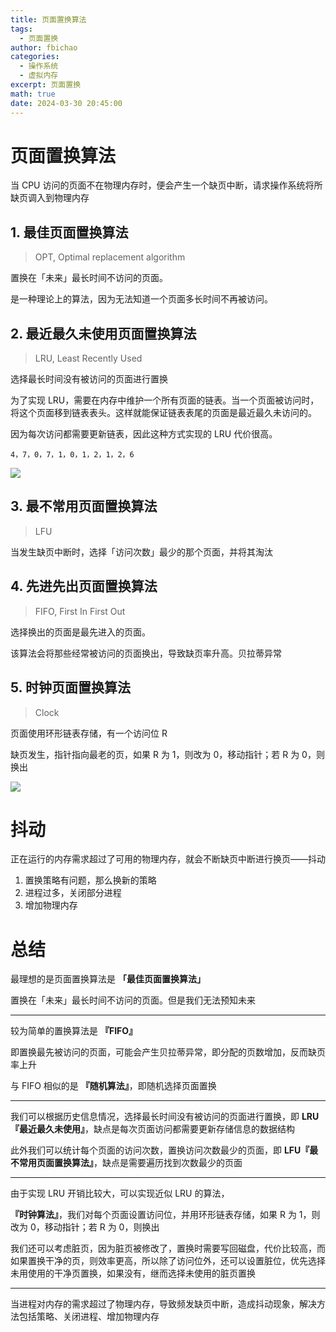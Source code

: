 ```yaml
---
title: 页面置换算法
tags:
  - 页面置换
author: fbichao
categories: 
  - 操作系统
  - 虚拟内存
excerpt: 页面置换
math: true
date: 2024-03-30 20:45:00
---
```




# 页面置换算法

当 CPU 访问的页面不在物理内存时，便会产生一个缺页中断，请求操作系统将所缺页调入到物理内存

## 1. 最佳页面置换算法

> OPT, Optimal replacement algorithm

置换在「未来」最长时间不访问的页面。

是一种理论上的算法，因为无法知道一个页面多长时间不再被访问。

## 2. 最近最久未使用页面置换算法

> LRU, Least Recently Used

选择最长时间没有被访问的页面进行置换

为了实现 LRU，需要在内存中维护一个所有页面的链表。当一个页面被访问时，将这个页面移到链表表头。这样就能保证链表表尾的页面是最近最久未访问的。

因为每次访问都需要更新链表，因此这种方式实现的 LRU 代价很高。

```
4，7，0，7，1，0，1，2，1，2，6
```

![](https://file.fbichao.top/2024/03/4f12958e71be548f5cf7844c0408ae2e.png)

## 3. 最不常用页面置换算法

> LFU

当发生缺页中断时，选择「访问次数」最少的那个页面，并将其淘汰

## 4. 先进先出页面置换算法

> FIFO, First In First Out

选择换出的页面是最先进入的页面。

该算法会将那些经常被访问的页面换出，导致缺页率升高。贝拉蒂异常

## 5. 时钟页面置换算法

> Clock

页面使用环形链表存储，有一个访问位 R

缺页发生，指针指向最老的页，如果 R 为 1，则改为 0，移动指针；若 R 为 0，则换出

![](https://file.fbichao.top/2024/03/5d7223167fb2e6911fcdf6af5df64d89.png)


# 抖动

正在运行的内存需求超过了可用的物理内存，就会不断缺页中断进行换页——抖动

1. 置换策略有问题，那么换新的策略
2. 进程过多，关闭部分进程
3. 增加物理内存

# 总结

最理想的是页面置换算法是 **「最佳页面置换算法」**

置换在「未来」最长时间不访问的页面。但是我们无法预知未来

---

较为简单的置换算法是 **『FIFO』**

即置换最先被访问的页面，可能会产生贝拉蒂异常，即分配的页数增加，反而缺页率上升

与 FIFO 相似的是 **『随机算法』**，即随机选择页面置换

---

我们可以根据历史信息情况，选择最长时间没有被访问的页面进行置换，即 **LRU『最近最久未使用』**，缺点是每次页面访问都需要更新存储信息的数据结构

此外我们可以统计每个页面的访问次数，置换访问次数最少的页面，即 **LFU『最不常用页面置换算法』**，缺点是需要遍历找到次数最少的页面

---

由于实现 LRU 开销比较大，可以实现近似 LRU 的算法，

 **『时钟算法』**，我们对每个页面设置访问位，并用环形链表存储，如果 R 为 1，则改为 0，移动指针；若 R 为 0，则换出

我们还可以考虑脏页，因为脏页被修改了，置换时需要写回磁盘，代价比较高，而如果置换干净的页，则效率更高，所以除了访问位外，还可以设置脏位，优先选择未用使用的干净页置换，如果没有，继而选择未使用的脏页置换

---

当进程对内存的需求超过了物理内存，导致频发缺页中断，造成抖动现象，解决方法包括策略、关闭进程、增加物理内存